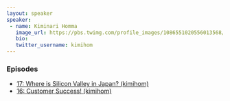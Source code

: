 ```yaml
---
layout: speaker
speaker:
 - name: Kiminari Homma
   image_url: https://pbs.twimg.com/profile_images/1086551020556013568/8iymlzLz_400x400.jpg
   bio:
   twitter_username: kimihom
---
```


### Episodes

- [17: Where is Silicon Valley in Japan? (kimihom)](/017/)
- [16: Customer Success! (kimihom)](/016/)
